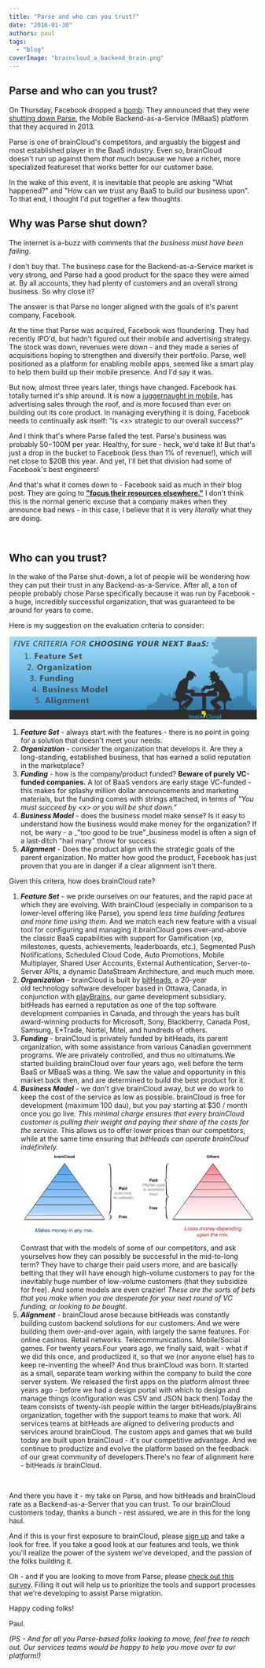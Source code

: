 ```yaml
---
title: "Parse and who can you trust?"
date: "2016-01-30"
authors: paul
tags: 
  - "blog"
coverImage: "braincloud_a_backend_brain.png"
---
```


## Parse and who can you trust?

On Thursday, Facebook dropped a [bomb](http://bits.blogs.nytimes.com/2016/01/28/facebook-to-shut-down-parse-its-platform-for-mobile-developers/?_r=0). They announced that they were [shutting down Parse](http://blog.parse.com/announcements/moving-on/), the Mobile Backend-as-a-Service (MBaaS) platform that they acquired in 2013.

Parse is one of brainCloud's competitors, and arguably the biggest and most established player in the BaaS industry. Even so, brainCloud doesn't run up against them _that_ much because we have a richer, more specialized featureset that works better for our customer base.

In the wake of this event, it is inevitable that people are asking "What happened?" and "How can we trust any BaaS to build our business upon". To that end, I thought I'd put together a few thoughts.

## Why was Parse shut down?

The internet is a-buzz with comments that _the business must have been failing_.

I don't buy that. The business case for the Backend-as-a-Service market is very strong, and Parse had a good product for the space they were aimed at. By all accounts, they had plenty of customers and an overall strong business. So why close it?

The answer is that Parse no longer aligned with the goals of it's parent company, Facebook.

At the time that Parse was acquired, Facebook was floundering. They had recently IPO'd, but hadn't figured out their mobile and advertising strategy. The stock was down, revenues were down - and they made a series of acquisitions hoping to strengthen and diversify their portfolio. Parse, well positioned as a platform for enabling mobile apps, seemed like a smart play to help them build up their mobile presence. And I'd say it was.

But now, almost three years later, things have changed. Facebook has totally turned it's ship around. It is now a [juggernaught in mobile](http://marketingland.com/nielsen-top-apps-of-2015-dominated-by-facebook-google-apple-156694), has advertising sales through the roof, and is more focused than ever on building out its core product. In managing everything it is doing, Facebook needs to continually ask itself: "Is <x\> strategic to our overall success?"

And I think that's where Parse failed the test. Parse's business was probably $50-$100M per year. Healthy, for sure - heck, we'd take it! But that's just a drop in the bucket to Facebook (less than 1% of revenue!), which will net close to $20B this year. And yet, I'll bet that division had some of Facebook's best engineers!

And that's what it comes down to - Facebook said as much in their blog post. They are going to **["focus their resources elsewhere."](http://blog.parse.com/announcements/moving-on/)** I don't think this is the normal generic excuse that a company makes when they announce bad news - in this case, I believe that it is very _literally_ what they are doing.

 

## Who can you trust?

In the wake of the Parse shut-down, a lot of people will be wondering how they can put their trust in any Backend-as-a-Service. After all, a ton of people probably chose Parse specifically because it was run by Facebook - a huge, incredibly successful organization, that was guaranteed to be around for years to come.

Here is my suggestion on the evaluation criteria to consider:

[![parse_and_who_can_you_trust_](images/Parse_and_who_can_you_trust_.png)](images/Parse_and_who_can_you_trust_.png)

1. _**Feature Set**_ - always start with the features - there is no point in going for a solution that doesn't meet your needs.
2. _**Organization**_ - consider the organization that develops it. Are they a long-standing, established business, that has earned a solid reputation in the marketplace?
3. _**Funding**_ - how is the company/product funded? **Beware of purely VC-funded companies.** A lot of BaaS vendors are early stage VC-funded - this makes for splashy million dollar announcements and marketing materials, but the funding comes with strings attached, in terms of _"You must succeed by <x\> or you will be shut down."_
4. _**Business Model**_ - does the business model make sense? Is it easy to understand how the business would make money for the organization? If not, be wary - a _"too good to be true"_business model is often a sign of a last-ditch "hail mary" throw for success.
5. _**Alignment**_ - Does the product align with the strategic goals of the parent organization. No matter how good the product, Facebook has just proven that you are in danger if a clear alignment isn't there.

Given this critera, how does brainCloud rate?

1. _**Feature Set**_ - we pride ourselves on our features, and the rapid pace at which they are evolving. With brainCloud (especially in comparison to a lower-level offering like Parse), you spend _less time building features and more time using them_. And we match each new feature with a visual tool for configuring and managing it.brainCloud goes over-and-above the classic BaaS capabilities with support for Gamification (xp, milestones, quests, achievements, leaderboards, etc.), Segmented Push Notifications, Scheduled Cloud Code, Auto Promotions, Mobile Multiplayer, Shared User Accounts, External Authentication, Server-to-Server APIs, a dynamic DataStream Architecture, and much much more.
2. _**Organization**_ - brainCloud is built by [bitHeads](http://www.bitheads.com/), a 20-year old technology software developer based in Ottawa, Canada, in conjunction with [playBrains](http://www.playbrains.com/), our game development subsidiary. bitHeads has earned a reputation as one of the top software development companies in Canada, and through the years has built award-winning products for Microsoft, Sony, Blackberry, Canada Post, Samsung, E\*Trade, Nortel, Mitel, and hundreds of others.
3. _**Funding**_ - brainCloud is privately funded by bitHeads, its parent organization, with some assistance from various Canadian government programs. We are privately controlled, and thus no ultimatums.We started building brainCloud over four years ago, well before the term BaaS or MBaaS was a thing. We saw the value and opportunity in this market back then, and are determined to build the best product for it.
4. _**Business Model**_ - we don't give brainCloud away, but we do work to keep the cost of the service as low as possible. brainCloud is free for development (maximum 100 dau), but you pay starting at $30 / month once you go live. _This minimal charge ensures that every brainCloud customer is pulling their weight and paying their share of the costs for the service._ This allows us to offer lower prices than our competitors, while at the same time ensuring that _bitHeads can operate brainCloud indefinitely._[![bc_parse_model](images/bc_parse_model.png)](images/bc_parse_model.png)Contrast that with the models of some of our competitors, and ask yourselves how they can possibly be successful in the mid-to-long term? They have to charge their paid users more, and are basically betting that they will have enough high-volume customers to pay for the inevitably huge number of low-volume customers (that they subsidize for free). And some models are even crazier! _These are the sorts of bets that you make when you are desperate for your next round of VC funding, or looking to be bought_.
5. _**Alignment**_ - brainCloud arose because bitHeads was constantly building custom backend solutions for our customers. And we were building them over-and-over again, with largely the same features. For online casinos. Retail networks. Telecommunications. Mobile/Social games. For twenty years.Four years ago, we finally said, wait - what if we did this once, and productized it, so that we (nor anyone else) has to keep re-inventing the wheel? And thus brainCloud was born. It started as a small, separate team working within the company to build the core server system. We released the first apps on the platform almost three years ago - before we had a design portal with which to design and manage things (configuration was CSV and JSON back then).Today the team consists of twenty-ish people within the larger bitHeads/playBrains organization, together with the support teams to make that work. All services teams at bitHeads are aligned to delivering products and services around brainCloud. The custom apps and games that we build today are built upon brainCloud - it's our competitive advantage. And we continue to productize and evolve the platform based on the feedback of our great community of developers.There's no fear of alignment here - bitHeads _is_ brainCloud.

 

And there you have it - my take on Parse, and how bitHeads and brainCloud rate as a Backend-as-a-Server that you can trust. To our brainCloud customers today, thanks a bunch - rest assured, we are in this for the long haul.

And if this is your first exposure to brainCloud, please [sign up](https://portal.braincloudservers.com/signup#/) and take a look for free. If you take a good look at our features and tools, we think you'll realize the power of the system we've developed, and the passion of the folks building it.

Oh - and if you are looking to move from Parse, please [check out this survey](https://www.surveymonkey.com/r/W93BKYC). Filling it out will help us to prioritize the tools and support processes that we're developing to assist Parse migration.

Happy coding folks!

Paul.

_(PS - And for all you Parse-based folks looking to move, feel free to reach out. Our services teams would be happy to help you move over to our platform!)_
